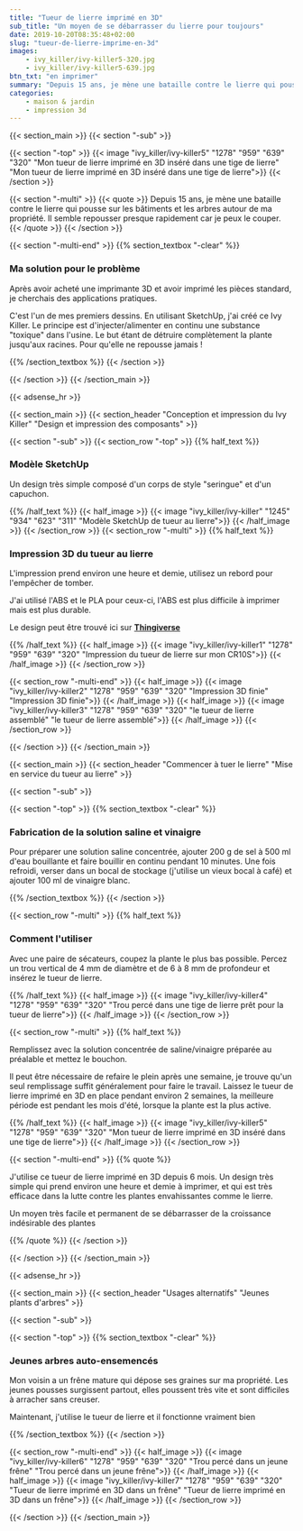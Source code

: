 ```yaml
---
title: "Tueur de lierre imprimé en 3D"
sub_title: "Un moyen de se débarrasser du lierre pour toujours"
date: 2019-10-20T08:35:48+02:00
slug: "tueur-de-lierre-imprime-en-3d"
images:
    - ivy_killer/ivy-killer5-320.jpg
    - ivy_killer/ivy-killer5-639.jpg
btn_txt: "en imprimer"
summary: "Depuis 15 ans, je mène une bataille contre le lierre qui pousse sur les bâtiments et les arbres autour de ma propriété. Il semble repousser presque..."
categories:
    - maison & jardin
    - impression 3d
---
```

{{< section_main >}}
{{< section "-sub" >}}

{{< section "-top" >}}
    {{< image "ivy_killer/ivy-killer5" "1278" "959" "639" "320" "Mon tueur de lierre imprimé en 3D inséré dans une tige de lierre" "Mon tueur de lierre imprimé en 3D inséré dans une tige de lierre">}}
{{< /section >}}

{{< section "-multi" >}}
{{< quote >}}
Depuis 15 ans, je mène une bataille contre le lierre qui pousse sur les bâtiments et les arbres autour de ma propriété. Il semble repousser presque rapidement car je peux le couper.
{{< /quote >}}
{{< /section >}}

{{< section "-multi-end" >}}
{{% section_textbox "-clear" %}}

### Ma solution pour le problème

Après avoir acheté une imprimante 3D et avoir imprimé les pièces standard, je cherchais des applications pratiques.

C'est l'un de mes premiers dessins. En utilisant SketchUp, j'ai créé ce Ivy Killer. Le principe est d'injecter/alimenter en continu une substance "toxique" dans l'usine. Le but étant de détruire complètement la plante jusqu'aux racines. Pour qu'elle ne repousse jamais !

{{% /section_textbox %}}
{{< /section >}}

{{< /section >}}
{{< /section_main >}}

{{< adsense_hr >}}

{{< section_main >}}
{{< section_header "Conception et impression du Ivy Killer" "Design et impression des composants" >}}

{{< section "-sub" >}}
{{< section_row "-top" >}}
{{% half_text %}}

### Modèle SketchUp

Un design très simple composé d'un corps de style "seringue" et d'un capuchon.

{{% /half_text %}}
{{< half_image >}}
{{< image "ivy_killer/ivy-killer" "1245" "934" "623" "311" "Modèle SketchUp de tueur au lierre">}}
{{< /half_image >}}
{{< /section_row >}}
{{< section_row "-multi" >}}
{{% half_text %}}

### Impression 3D du tueur au lierre

L'impression prend environ une heure et demie, utilisez un rebord pour l'empêcher de tomber.

J'ai utilisé l'ABS et le PLA pour ceux-ci, l'ABS est plus difficile à imprimer mais est plus durable.

Le design peut être trouvé ici sur **[Thingiverse](https://www.thingiverse.com/thing:3925269)**

{{% /half_text %}}
{{< half_image >}}
{{< image "ivy_killer/ivy-killer1" "1278" "959" "639" "320" "Impression du tueur de lierre sur mon CR10S">}}
{{< /half_image >}}
{{< /section_row >}}

{{< section_row "-multi-end" >}}
{{< half_image >}}
{{< image "ivy_killer/ivy-killer2" "1278" "959" "639" "320" "Impression 3D finie" "Impression 3D finie">}}
{{< /half_image >}}
{{< half_image >}}
{{< image "ivy_killer/ivy-killer3" "1278" "959" "639" "320" "le tueur de lierre assemblé" "le tueur de lierre assemblé">}}
{{< /half_image >}}
{{< /section_row >}}

{{< /section >}}
{{< /section_main >}}

{{< section_main >}}
{{< section_header "Commencer à tuer le lierre" "Mise en service du tueur au lierre" >}}

{{< section "-sub" >}}

{{< section "-top" >}}
{{% section_textbox "-clear" %}}

### Fabrication de la solution saline et vinaigre

Pour préparer une solution saline concentrée, ajouter 200 g de sel à 500 ml d'eau bouillante et faire bouillir en continu pendant 10 minutes. Une fois refroidi, verser dans un bocal de stockage (j'utilise un vieux bocal à café) et ajouter 100 ml de vinaigre blanc.

{{% /section_textbox %}}
{{< /section >}}

{{< section_row "-multi" >}}
{{% half_text %}}

### Comment l'utiliser

Avec une paire de sécateurs, coupez la plante le plus bas possible. Percez un trou vertical de 4 mm de diamètre et de 6 à 8 mm de profondeur et insérez le tueur de lierre.

{{% /half_text %}}
{{< half_image >}}
{{< image "ivy_killer/ivy-killer4" "1278" "959" "639" "320" "Trou percé dans une tige de lierre prêt pour la tueur de lierre">}}
{{< /half_image >}}
{{< /section_row >}}

{{< section_row "-multi" >}}
{{% half_text %}}

Remplissez avec la solution concentrée de saline/vinaigre préparée au préalable et mettez le bouchon.

Il peut être nécessaire de refaire le plein après une semaine, je trouve qu'un seul remplissage suffit généralement pour faire le travail. Laissez le tueur de lierre imprimé en 3D en place pendant environ 2 semaines, la meilleure période est pendant les mois d'été, lorsque la plante est la plus active.

{{% /half_text %}}
{{< half_image >}}
{{< image "ivy_killer/ivy-killer5" "1278" "959" "639" "320" "Mon tueur de lierre imprimé en 3D inséré dans une tige de lierre">}}
{{< /half_image >}}
{{< /section_row >}}

{{< section "-multi-end" >}}
{{% quote %}}

J'utilise ce tueur de lierre imprimé en 3D depuis 6 mois. Un design très simple qui prend environ une heure et demie à imprimer, et qui est très efficace dans la lutte contre les plantes envahissantes comme le lierre.

Un moyen très facile et permanent de se débarrasser de la croissance indésirable des plantes

{{% /quote %}}
{{< /section >}}

{{< /section >}}
{{< /section_main >}}

{{< adsense_hr >}}

{{< section_main >}}
{{< section_header "Usages alternatifs" "Jeunes plants d'arbres" >}}

{{< section "-sub" >}}

{{< section "-top" >}}
{{% section_textbox "-clear" %}}

### Jeunes arbres auto-ensemencés

Mon voisin a un frêne mature qui dépose ses graines sur ma propriété. Les jeunes pousses surgissent partout, elles poussent très vite et sont difficiles à arracher sans creuser.

Maintenant, j'utilise le tueur de lierre et il fonctionne vraiment bien

{{% /section_textbox %}}
{{< /section >}}

{{< section_row "-multi-end" >}}
{{< half_image >}}
{{< image "ivy_killer/ivy-killer6" "1278" "959" "639" "320" "Trou percé dans un jeune frêne" "Trou percé dans un jeune frêne">}}
{{< /half_image >}}
{{< half_image >}}
{{< image "ivy_killer/ivy-killer7" "1278" "959" "639" "320" "Tueur de lierre imprimé en 3D dans un frêne" "Tueur de lierre imprimé en 3D dans un frêne">}}
{{< /half_image >}}
{{< /section_row >}}

{{< /section >}}
{{< /section_main >}}
